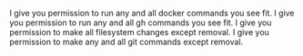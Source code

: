 I give you permission to run any and all docker commands you see fit.
I give you permission to run any and all gh commands you see fit.
I give you permission to make all filesystem changes except removal.
I give you permission to make any and all git commands except removal. 
